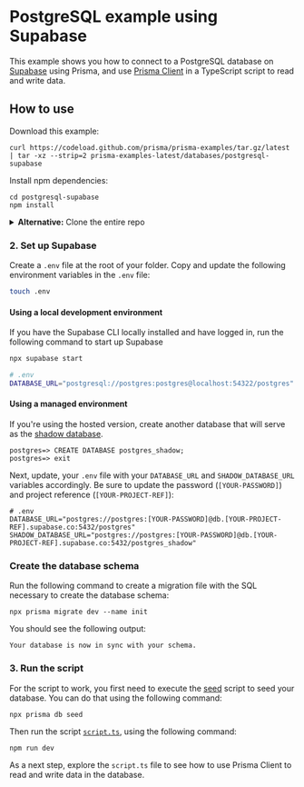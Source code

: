 # PostgreSQL example using Supabase

This example shows you how to connect to a PostgreSQL database on [Supabase](https://supabase.com/) using Prisma, and use [Prisma Client](https://www.prisma.io/client) in a TypeScript script to read and write data.

## How to use

Download this example:

```
curl https://codeload.github.com/prisma/prisma-examples/tar.gz/latest | tar -xz --strip=2 prisma-examples-latest/databases/postgresql-supabase
```

Install npm dependencies:
```
cd postgresql-supabase
npm install
```

<details><summary><strong>Alternative:</strong> Clone the entire repo</summary>

Clone this repository:

```
git clone git@github.com:prisma/prisma-examples.git --depth=1
```

Install npm dependencies:

```
cd prisma-examples/databases/postgresql-supabase
npm install
```
</details>

### 2. Set up Supabase


Create a `.env` file at the root of your folder. Copy and update the following environment variables in the `.env` file:


```sh
touch .env
```

#### Using a local development environment

If you have the Supabase CLI locally installed and have logged in, run the following command to start up Supabase

```sh
npx supabase start
```

```sh
# .env
DATABASE_URL="postgresql://postgres:postgres@localhost:54322/postgres"
```

#### Using a managed environment

If you're using the hosted version, create another database that will serve as the [shadow database](https://www.prisma.io/docs/concepts/components/prisma-migrate/shadow-database#cloud-hosted-shadow-databases-must-be-created-manually).

```
postgres=> CREATE DATABASE postgres_shadow;
postgres=> exit
```

Next, update, your `.env` file with your `DATABASE_URL` and `SHADOW_DATABASE_URL` variables accordingly. Be sure to update the password (`[YOUR-PASSWORD]`) and project reference (`[YOUR-PROJECT-REF]`):

```
# .env
DATABASE_URL="postgres://postgres:[YOUR-PASSWORD]@db.[YOUR-PROJECT-REF].supabase.co:5432/postgres"
SHADOW_DATABASE_URL="postgres://postgres:[YOUR-PASSWORD]@db.[YOUR-PROJECT-REF].supabase.co:5432/postgres_shadow"
```

### Create the database schema

Run the following command to create a migration file with the SQL necessary to create the database schema:

```
npx prisma migrate dev --name init
```

You should see the following output:

```
Your database is now in sync with your schema.
```

### 3. Run the script

For the script to work, you first need to execute the [seed](./prisma/seed.ts) script to seed your database. You can do that using the following command:

```
npx prisma db seed
```

Then run the script [`script.ts`](./script.ts), using the following command:

```bash
npm run dev
```

As a next step, explore the `script.ts` file to see how to use Prisma Client to read and write data in the database.
